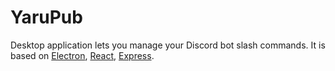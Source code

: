 # YaruPub

Desktop application lets you manage your Discord bot slash commands. It is based on [Electron](https://www.electronjs.org), [React](https://reactjs.org), [Express](http://expressjs.com).
